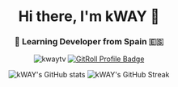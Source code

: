 <h1 align="center">Hi there, I'm kWAY 👋</h1>
<h3 align="center">🚀 Learning Developer from Spain 🇪🇸</h3>

<p align="center">
  <img src="https://komarev.com/ghpvc/?username=kwaytv&label=Profile%20views&color=0e75b6&style=flat-square" alt="kwaytv" />
  <a href="https://gitroll.io/profile/uezq54oxIk4VFZkLigfxGmGgm57z1" target="_blank">
    <img src="https://gitroll.io/api/badges/profiles/v1/uezq54oxIk4VFZkLigfxGmGgm57z1?theme=dark" alt="GitRoll Profile Badge"/>
  </a>
</p>

<div align="center">
  <img src="https://github-readme-stats.vercel.app/api?username=kwaytv&show_icons=true&theme=dark&hide_border=true&layout=compact&width=45%" alt="kWAY's GitHub stats" />
  <img src="https://github-readme-streak-stats.herokuapp.com/?user=kwaytv&theme=dark&hide_border=true&layout=compact&width=45%" alt="kWAY's GitHub Streak" />
</div>
